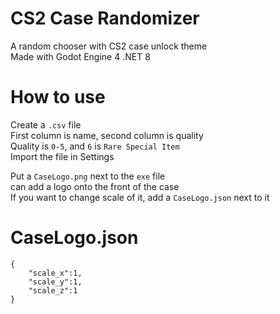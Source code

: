 # CS2 Case Randomizer
A random chooser with CS2 case unlock theme<br>
Made with Godot Engine 4 .NET 8

# How to use
Create a ```.csv``` file<br>
First column is name, second column is quality<br>
Quality is ```0-5```, and ```6``` is ```Rare Special Item```<br>
Import the file in Settings

Put a ```CaseLogo.png``` next to the ```exe``` file<br>
can add a logo onto the front of the case<br>
If you want to change scale of it, add a ```CaseLogo.json``` next to it

# CaseLogo.json
```
{
	"scale_x":1,
	"scale_y":1,
	"scale_z":1
}
```